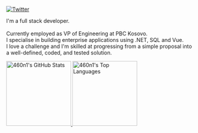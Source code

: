 [![Twitter](https://img.shields.io/badge/-LinkedIn-006BAD?style=flat-square&logo=linkedin&logoColor=white)](https://www.linkedin.com/in/460n1/)

I'm a full stack developer.<br/><br/>Currently employed as VP of Engineering at PBC Kosovo.<br/>
I specialise in building enterprise applications using .NET, SQL and Vue.<br/>
I love a challenge and I'm skilled at progressing from a simple proposal into a well-defined, coded, and tested solution.


<a href="https://github.com/460n1">
    <img height="173em" src="https://github-readme-stats.vercel.app/api?username=pbc-ah&show_icons=true&theme=github_dark" alt="460n1's GitHub Stats"/>
    <img height="173em" src="https://github-readme-stats.vercel.app/api/top-langs/?username=pbc-ah&theme=github_dark&layout=compact" alt="460n1's Top Languages"/>
</a>
